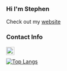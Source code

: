 ### Hi I'm Stephen

Check out my [website](https://www.stephenz.live/)

### Contact Info
[<img align="left" alt="stevez9101@gmail.com" width="22px" src="https://img.icons8.com/nolan/64/send-mass-email.png" />][email]

<br />

[![Top Langs](https://github-readme-stats.vercel.app/api/top-langs/?username=grififth)](https://github.com/anuraghazra/github-readme-stats)

[email]: mailto:stevez9101@gmail.com
[instagram]: https://www.instagram.com/believein.stephen/
[website]: https://www.stephenz.live/
